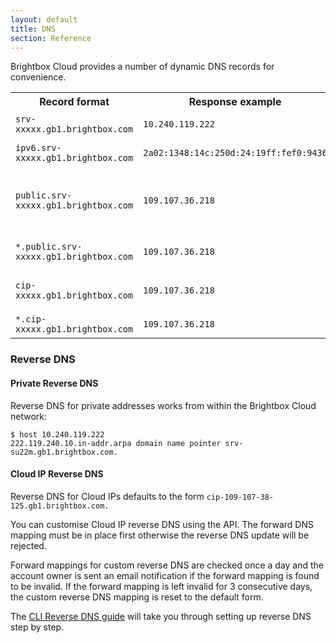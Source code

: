 ```yaml
---
layout: default
title: DNS
section: Reference
---
```


Brightbox Cloud provides a number of dynamic DNS records for convenience.

<table>
<tr>
<th>Record format</th>
<th>Response example</th>
<th>Description</th>
</tr>
<tr>
<td style="white-space:nowrap"><code>srv-xxxxx.gb1.brightbox.com</code></td>
<td><code>10.240.119.222</code></td>
<td>Private IPv4 address of the Cloud Server</td>
</tr>
<tr>
<td style="white-space:nowrap"><code>ipv6.srv-xxxxx.gb1.brightbox.com</code></td>
<td><code>2a02:1348:14c:250d:24:19ff:fef0:9436</code></td>
<td>IPv6 address of the Cloud Server</td>
</tr>
<tr>
<td style="white-space:nowrap"><code>public.srv-xxxxx.gb1.brightbox.com</code></td>
<td><code>109.107.36.218</code></td>
<td>First Cloud IP mapped to the Cloud Server. Returns NXDOMAIN if no Cloud IPs are mapped</td>
</tr>
<tr>
<td style="white-space:nowrap"><code>*.public.srv-xxxxx.gb1.brightbox.com</code></td>
<td><code>109.107.36.218</code></td>
<td>Wildcard alias for <code>public.srv-xxxxx.gb1.brightbix.com</code></td>
</tr>

<tr>
<td style="white-space:nowrap"><code>cip-xxxxx.gb1.brightbox.com</code></td>
<td><code>109.107.36.218</code></td>
<td>Public IPv4 address of the Cloud IP with the identifier <code>cip-xxxxx</code></td>
</tr>
<tr>
<td style="white-space:nowrap"><code>*.cip-xxxxx.gb1.brightbox.com</code></td>
<td><code>109.107.36.218</code></td>
<td>Wildcard alias for <code>cip-xxxxx.gb1.brightbox.com</code></td>
</tr>

</table>

### Reverse DNS

#### Private Reverse DNS

Reverse DNS for private addresses works from within the Brightbox Cloud network:

    $ host 10.240.119.222
    222.119.240.10.in-addr.arpa domain name pointer srv-su22m.gb1.brightbox.com.

#### Cloud IP Reverse DNS

Reverse DNS for Cloud IPs defaults to the form
`cip-109-107-38-125.gb1.brightbox.com.`

You can customise Cloud IP reverse DNS using the API.  The forward DNS
mapping must be in place first otherwise the reverse DNS update will
be rejected.

Forward mappings for custom reverse DNS are checked once a day and the
account owner is sent an email notification if the forward mapping is
found to be invalid.  If the forward mapping is left invalid for 3
consecutive days, the custom reverse DNS mapping is reset to the
default form.

The [CLI Reverse DNS guide](/docs/guides/cli/reverse-dns/) will take you
through setting up reverse DNS step by step.
